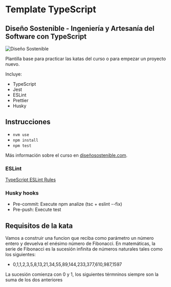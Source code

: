 # Template TypeScript
## Diseño Sostenible - Ingeniería y Artesanía del Software con TypeScript
![Diseño Sostenible](coverds.png)

Plantilla base para practicar las katas del curso o para empezar un proyecto nuevo.

Incluye:
* TypeScript
* Jest
* ESLint
* Prettier
* Husky

## Instrucciones
* `nvm use`
* `npm install`
* `npm test`

Más información sobre el curso en [diseñosostenible.com](https://diseñosostenible.com).

### ESLint
[TypeScript ESLint Rules](https://github.com/typescript-eslint/typescript-eslint/tree/master/packages/eslint-plugin)

### Husky hooks
* Pre-commit: Execute npm analize (tsc + eslint --fix)
* Pre-push: Execute test

## Requisitos de la kata

Vamos a construir una funcion que reciba como parámetro un número entero y devuelva el enésimo número de Fibonacci. En matemáticas, la serie de Fibonacci es la sucesión infinita de números naturales tales como los siguientes:

* 0,1,1,2,3,5,8,13,21,34,55,89,144,233,377,610,987,1597

La sucesión comienza con 0 y 1, los siguientes térmninos siempre son la suma de los dos anteriores
